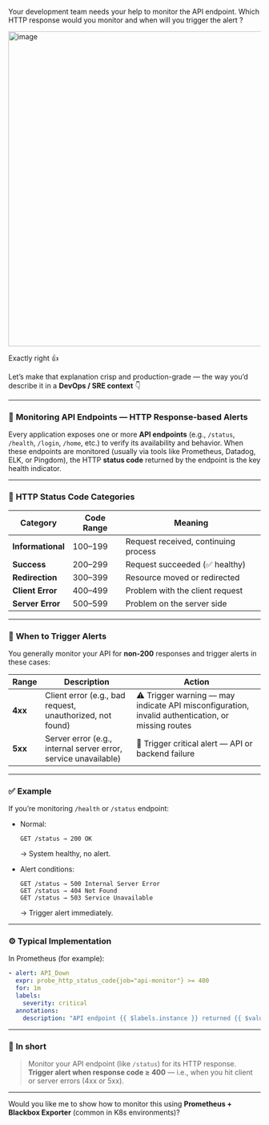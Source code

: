 Your development team needs your help to monitor the API endpoint. Which HTTP response would you monitor and when will you trigger the alert ?


<img width="1245" height="628" alt="image" src="https://github.com/user-attachments/assets/fd83d5c3-e2d7-4c21-8c73-682d24370466" />



Exactly right 👍

Let’s make that explanation crisp and production-grade — the way you’d describe it in a **DevOps / SRE context** 👇

---

### 🧭 **Monitoring API Endpoints — HTTP Response-based Alerts**

Every application exposes one or more **API endpoints** (e.g., `/status`, `/health`, `/login`, `/home`, etc.) to verify its availability and behavior.
When these endpoints are monitored (usually via tools like Prometheus, Datadog, ELK, or Pingdom), the HTTP **status code** returned by the endpoint is the key health indicator.

---

### 🧩 **HTTP Status Code Categories**

| Category          | Code Range | Meaning                              |
| ----------------- | ---------- | ------------------------------------ |
| **Informational** | 100–199    | Request received, continuing process |
| **Success**       | 200–299    | Request succeeded (✅ healthy)        |
| **Redirection**   | 300–399    | Resource moved or redirected         |
| **Client Error**  | 400–499    | Problem with the client request      |
| **Server Error**  | 500–599    | Problem on the server side           |

---

### 🚨 **When to Trigger Alerts**

You generally monitor your API for **non-200** responses and trigger alerts in these cases:

| Range   | Description                                                     | Action                                                                                            |
| ------- | --------------------------------------------------------------- | ------------------------------------------------------------------------------------------------- |
| **4xx** | Client error (e.g., bad request, unauthorized, not found)       | ⚠️ Trigger warning — may indicate API misconfiguration, invalid authentication, or missing routes |
| **5xx** | Server error (e.g., internal server error, service unavailable) | 🔴 Trigger critical alert — API or backend failure                                                |

---

### ✅ **Example**

If you’re monitoring `/health` or `/status` endpoint:

* Normal:

  ```
  GET /status → 200 OK
  ```

  → System healthy, no alert.

* Alert conditions:

  ```
  GET /status → 500 Internal Server Error
  GET /status → 404 Not Found
  GET /status → 503 Service Unavailable
  ```

  → Trigger alert immediately.

---

### ⚙️ **Typical Implementation**

In Prometheus (for example):

```yaml
- alert: API_Down
  expr: probe_http_status_code{job="api-monitor"} >= 400
  for: 1m
  labels:
    severity: critical
  annotations:
    description: "API endpoint {{ $labels.instance }} returned {{ $value }}"
```

---

### 🧠 **In short**

> Monitor your API endpoint (like `/status`) for its HTTP response.
> **Trigger alert when response code ≥ 400** — i.e., when you hit client or server errors (4xx or 5xx).

---

Would you like me to show how to monitor this using **Prometheus + Blackbox Exporter** (common in K8s environments)?
